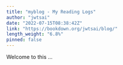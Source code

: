 ```yaml
---
title: "myblog - My Reading Logs"
author: "jwtsai"
date: "2022-07-15T08:38:42Z"
link: "https://bookdown.org/jwtsai/blog/"
length_weight: "6.8%"
pinned: false
---
```


Welcome to this ...
